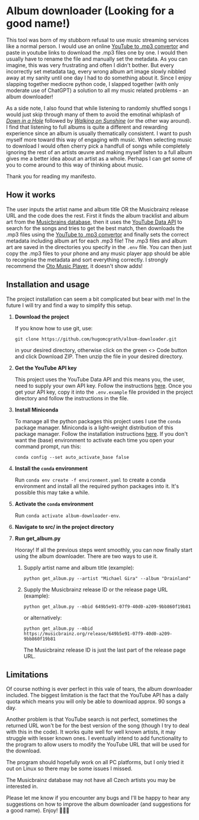 # Album downloader (Looking for a good name!)

This tool was born of my stubborn refusal to use music streaming services like a normal person. I would use an online [YouTube to .mp3 convertor](https://ytmp3.as/) and paste in youtube links to download the .mp3 files one by one. I would then usually have to rename the file and manually set the metadata. As you can imagine, this was very frustrating and often I didn't bother. But every incorrectly set metadata tag, every wrong album art image slowly nibbled away at my sanity until one day I had to do something about it. Since I enjoy slapping together mediocre python code, I slapped together (with only moderate use of ChatGPT) a solution to all my music related problems - an album downloader!

As a side note, I also found that while listening to randomly shuffled songs I would just skip through many of them to avoid the emotinal whiplash of [*Down in a Hole*](https://www.youtube.com/watch?v=f8hT3oDDf6c) followed by [*Walking on Sunshine*](https://www.youtube.com/watch?v=iPUmE-tne5U) (or the other way around). I find that listening to full albums is quite a different and rewarding experience since an album is usually thematically consistent. I want to push myself more toward this way of engaging with music. When selecting music to download I would often cherry pick a handfull of songs while completely ignoring the rest of an artists œuvre and making myself listen to a full album gives me a better idea about an artist as a whole. Perhaps I can get some of you to come around to this way of thinking about music.

Thank you for reading my manifesto.

## How it works

The user inputs the artist name and album title OR the Musicbrainz release URL and the code does the rest. First it finds the album tracklist and album art from the [Musicbrains database](https://musicbrainz.org/), then it uses the [YouTube Data API](https://developers.google.com/youtube/v3) to search for the songs and tries to get the best match, then downloads the .mp3 files using the [YouTube to .mp3 convertor](https://ytmp3.as/) and finally sets the correct metadata including album art for each .mp3 file! The .mp3 files and album art are saved in the directories you specify in the ```.env``` file. You can then just copy the .mp3 files to your phone and any music player app should be able to recognise the metadata and sort everything correctly. I strongly recommend the [Oto Music Player](https://play.google.com/store/apps/details?id=com.piyush.music&hl=cs), it doesn't show adds!

## Installation and usage

The project installation can seem a bit complicated but bear with me! In the future I will try and find a way to simplify this setup.

1.  **Download the project**

    If you know how to use git, use:

    ```git clone https://github.com/hugomcgrath/album-downloader.git```

    in your desired directory, otherwise click on the green <> Code button and click Download ZIP. Then unzip the file in your desired directory.

2.  **Get the YouTube API key**

    This project uses the YouTube Data API and this means you, the user, need to supply your own API key. Follow the instructions [here](https://developers.google.com/youtube/v3/getting-started). Once you get your API key, copy it into the ```.env.example``` file provided in the project directory and follow the instructions in the file.

3.  **Install Miniconda**

    To manage all the python packages this project uses I use the ```conda``` package manager. Miniconda is a light-weight distribution of this package manager. Follow the installation instructions [here](https://www.anaconda.com/docs/getting-started/miniconda/install). If you don't want the (base) environment to activate each time you open your command prompt, run this:

    ```conda config --set auto_activate_base false```

4.  **Install the ```conda``` environment**

    Run ```conda env create -f environment.yaml``` to create a conda environment and install all the required python packages into it. It's possible this may take a while.

5.  **Activate the ```conda``` environment**

    Run ```conda activate album-downloader-env```.

6.  **Navigate to src/ in the project directory**

7.  **Run get_album.py**

    Hooray! If all the previous steps went smoothly, you can now finally start using the album downloader. There are two ways to use it.

    1.  Supply artist name and album title (example):

        ```python get_album.py --artist "Michael Gira" --album "Drainland"```

    2.  Supply the Musicbrainz release ID or the release page URL (example):

        ```python get_album.py --mbid 649b5e91-07f9-40d0-a209-9bb860f19b81```

        or alternatively:

        ```python get_album.py --mbid https://musicbrainz.org/release/649b5e91-07f9-40d0-a209-9bb860f19b81```

        The Musicbrainz release ID is just the last part of the release page URL.


## Limitations

Of course nothing is ever perfect in this vale of tears, the album downloader included. The biggest limitation is the fact that the YouTube API has a daily quota which means you will only be able to download approx. 90 songs a day.

Another problem is that YouTube search is not perfect, sometimes the returned URL won't be for the best version of the song (though I try to deal with this in the code). It works quite well for well known artists, it may struggle with lesser known ones. I eventually intend to add functionality to the program to allow users to modify the YouTube URL that will be used for the download.

The program should hopefully work on all PC platforms, but I only tried it out on Linux so there may be some issues I missed.

The Musicbrainz database may not have all Czech artists you may be interested in.

Please let me know if you encounter any bugs and I'll be happy to hear any suggestions on how to improve the album downloader (and suggestions for a good name). Enjoy! 🎷🎷🎷
